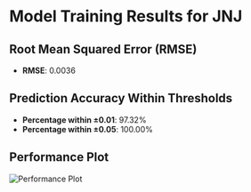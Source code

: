 # Model Training Results for JNJ

## Root Mean Squared Error (RMSE)
- **RMSE**: 0.0036

## Prediction Accuracy Within Thresholds
- **Percentage within ±0.01**: 97.32%
- **Percentage within ±0.05**: 100.00%

## Performance Plot
![Performance Plot](../imgs/JNJ.png)
